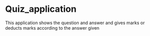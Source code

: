 # Quiz_application
This application shows the question and answer and gives marks or deducts marks according to the answer given
